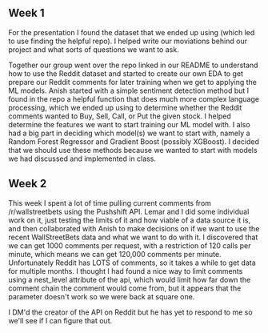 ## Week 1

For the presentation I found the dataset that we ended up using (which led to use finding the helpful repo). I helped write our moviations behind our project and what sorts of questions we want to ask.

Together our group went over the repo linked in our README to understand how to use the Reddit dataset and started to create our own EDA to get prepare our Reddit comments for later training when we get to applying the ML models. Anish started with a simple sentiment detection method but I found in the repo a helpful function that does much more complex language processing, which we ended up using to determine whether the Reddit comments wanted to Buy, Sell, Call, or Put the given stock. I helped determine the features we want to start training our ML model with. I also had a big part in deciding which model(s) we want to start with, namely a Random Forest Regressor and Gradient Boost (possibly XGBoost). I decided that we should use these methods because we wanted to start with models we had discussed and implemented in class.


## Week 2

This week I spent a lot of time pulling current comments from /r/wallstreetbets using the Pushshift API. Lemar and I did some individual work on it, just testing the limits of it and how viable of a data source it is, and then collaborated with Anish to make decisions on if we want to use the recent WallStreetBets data and what we want to do with it. I discovered that we can get 1000 comments per request, with a restriction of 120 calls per minute, which means we can get 120,000 comments per minute. Unfortunately Reddit has LOTS of comments, so it takes a while to get data for multiple months. I thought I had found a nice way to limit comments using a nest_level attribute of the api, which would limit how far down the comment chain the comment would come from, but it appears that the parameter doesn't work so we were back at square one.

I DM'd the creator of the API on Reddit but he has yet to respond to me so we'll see if I can figure that out.
